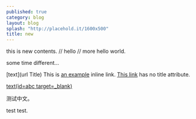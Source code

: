 ```yaml
---
published: true
category: blog
layout: blog
splash: "http://placehold.it/1600x500"
title: new
---
```

this is new contents.
// hello
// more
hello world.

some time different...

[text](url Title)
This is [an example](http://example.com/ "Title") inline link.
[This link](http://example.net/) has no title attribute.

[text(id=abc target=_blank)](baidu.com)

测试中文。

test test.